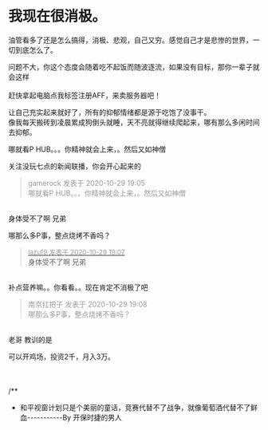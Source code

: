 # 我现在很消极。


油管看多了还是怎么搞得，消极、悲观，自己又穷。感觉自己才是悲惨的世界，一切到底怎么了。

问题不大，你这个态度会随着吃不起饭而随波逐流，如果没有目标，那你一辈子就会这样<br />
<br />
赶快拿起电脑点我标签注册AFF，来卖服务器吧！

让自己充实起来就好了，所有的抑郁情绪都是源于吃饱了没事干。<br />
像我每天搬砖到凌晨累成狗倒头就睡，天不亮就得继续爬起来，哪有那么多闲时间去抑郁。

<img src="static/image/smiley/default/sweat.gif" smilieid="10" border="0" alt="" />哪就看P HUB。。。你精神就会上来，。然后又如神僧

关注没玩七点的新闻联播，你会开心起来的

<div class="quote"><blockquote><font color="#999999">gamerock 发表于 2020-10-29 19:05</font><br />
<font color="#999999">哪就看P HUB。。。你精神就会上来，。然后又如神僧</font></blockquote></div><br />
身体受不了啊 兄弟

哪那么多P事，整点烧烤不香吗？

<div class="quote"><blockquote><font size="2"><a href="https://www.hostloc.com/forum.php?mod=redirect&amp;goto=findpost&amp;pid=9370735&amp;ptid=759936" target="_blank"><font color="#999999">lazuf9 发表于 2020-10-29 19:07</font></a></font><br />
身体受不了啊 兄弟</blockquote></div><br />
补点营养嘛。。你看看。。现在肯定不消极了吧

<div class="quote"><blockquote><font color="#999999">南京扛把子 发表于 2020-10-29 19:08</font><br />
<font color="#999999">哪那么多P事，整点烧烤不香吗？</font></blockquote></div><br />
老哥 教训的是

可以开鸡场，投资2千，月入3万。<br />
<br />
<br />
<br />
/**<br />
 * 和平视窗计划只是个美丽的童话，竞赛代替不了战争，就像葡萄酒代替不了鲜血-----------By 开保时捷的男人
